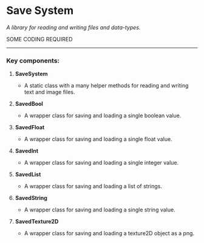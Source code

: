 # Save System

_A library for reading and writing files and data-types._

SOME CODING REQUIRED

---

### Key components:

1. **SaveSystem**
   * A static class with a many helper methods for reading and writing text and image files.


1. **SavedBool**
   * A wrapper class for saving and loading a single boolean value.


1. **SavedFloat**
   * A wrapper class for saving and loading a single float value.

   
1. **SavedInt**
   * A wrapper class for saving and loading a single integer value.


1. **SavedList**
   * A wrapper class for saving and loading a list of strings.


1. **SavedString**
   * A wrapper class for saving and loading a single string value.


1. **SavedTexture2D**
   * A wrapper class for saving and loading a texture2D object as a png. 